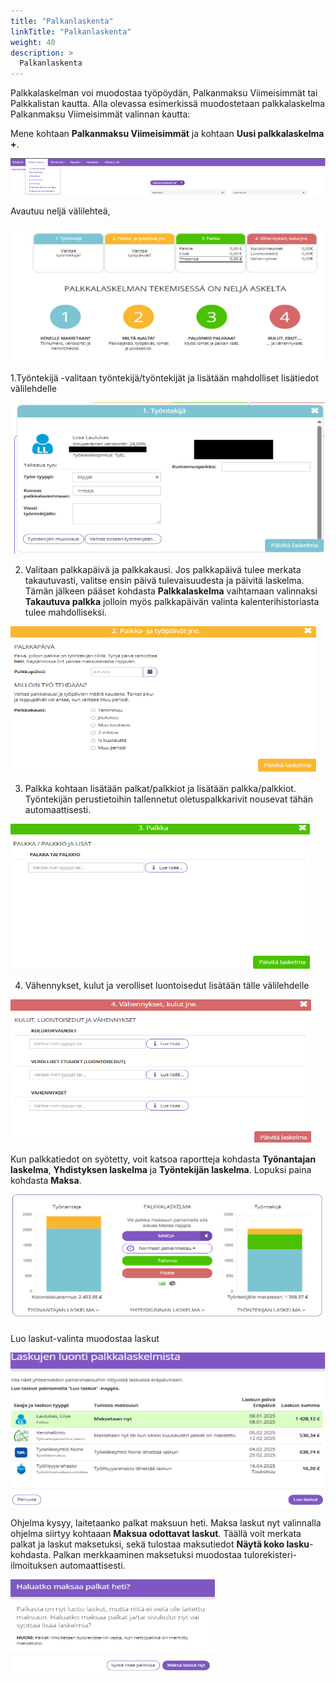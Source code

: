 ```yaml
---
title: "Palkanlaskenta"
linkTitle: "Palkanlaskenta"
weight: 40
description: >
  Palkanlaskenta
---
```


Palkkalaskelman voi muodostaa työpöydän, Palkanmaksu Viimeisimmät tai Palkkalistan kautta.
Alla olevassa esimerkissä muodostetaan palkkalaskelma Palkanmaksu Viimeisimmät valinnan kautta:

Mene kohtaan **Palkanmaksu Viimeisimmät** ja kohtaan **Uusi palkkalaskelma +**.

![](/img/fi/lisaosa/palkat/laskenta1.png)

Avautuu neljä välilehteä,

![](/img/fi/lisaosa/palkat/laskenta2.png)

1.Työntekijä -valitaan työntekijä/työntekijät ja lisätään mahdolliset lisätiedot välilehdelle

![](/img/fi/lisaosa/palkat/laskenta3.png)


2. Valitaan palkkapäivä ja palkkakausi. Jos palkkapäivä tulee merkata takautuvasti, valitse ensin päivä tulevaisuudesta ja päivitä laskelma. Tämän jälkeen pääset kohdasta **Palkkalaskelma** vaihtamaan valinnaksi **Takautuva palkka** jolloin myös palkkapäivän valinta kalenterihistoriasta tulee mahdolliseksi.

![](/img/fi/lisaosa/palkat/laskenta4.png)

3. Palkka kohtaan lisätään palkat/palkkiot ja lisätään palkka/palkkiot. Työntekijän perustietoihin tallennetut oletuspalkkarivit nousevat tähän automaattisesti.

![](/img/fi/lisaosa/palkat/laskenta5.png)


4. Vähennykset, kulut ja verolliset luontoisedut lisätään tälle välilehdelle

![](/img/fi/lisaosa/palkat/laskenta6.png)


Kun palkkatiedot on syötetty, voit katsoa raportteja kohdasta **Työnantajan laskelma**, **Yhdistyksen laskelma** ja **Työntekijän laskelma**.
Lopuksi paina kohdasta **Maksa**.

![](/img/fi/lisaosa/palkat/laskenta7.png)

Luo laskut-valinta muodostaa laskut

![](/img/fi/lisaosa/palkat/laskenta8.png)

Ohjelma kysyy, laitetaanko palkat maksuun heti. 
Maksa laskut nyt valinnalla ohjelma siirtyy kohtaaan **Maksua odottavat laskut**.
Täällä voit merkata palkat ja laskut maksetuksi, sekä tulostaa maksutiedot **Näytä koko lasku**-kohdasta.
Palkan merkkaaminen maksetuksi muodostaa tulorekisteri-ilmoituksen automaattisesti.

![](/img/fi/lisaosa/palkat/laskenta9.png)


